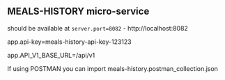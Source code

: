 ## MEALS-HISTORY micro-service

should be available at `server.port=8082` - http://localhost:8082

app.api-key=meals-history-api-key-123123

app.API_V1_BASE_URL=/api/v1

If using POSTMAN you can import meals-history.postman_collection.json
